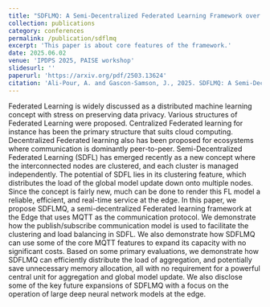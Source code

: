 ```yaml
---
title: "SDFLMQ: A Semi-Decentralized Federated Learning Framework over MQTT"
collection: publications
category: conferences
permalink: /publication/sdflmq
excerpt: 'This paper is about core features of the framework.'
date: 2025.06.02
venue: 'IPDPS 2025, PAISE workshop'
slidesurl: ''
paperurl: 'https://arxiv.org/pdf/2503.13624'
citation: 'Ali-Pour, A. and Gascon-Samson, J., 2025. SDFLMQ: A Semi-Decentralized Federated Learning Framework over MQTT. arXiv preprint arXiv:2503.13624.'
---
```


Federated Learning is widely discussed as a distributed machine learning concept with stress on preserving data privacy. Various structures of Federated Learning were proposed. Centralized Federated learning for instance has been the primary structure that suits cloud computing. Decentralized Federated learning also has been proposed for ecosystems where communication is dominantly peer-to-peer. Semi-Decentralized Federated Learning (SDFL) has emerged recently as a new concept where the interconnected nodes are clustered, and each cluster is managed independently. The potential of SDFL lies in its clustering feature, which distributes the load of the global model update down onto multiple nodes. Since the concept is fairly new, much can be done to render this FL model a reliable, efficient, and real-time service at the edge. In this paper, we propose SDFLMQ, a semi-decentralized Federated learning framework at the Edge that uses MQTT as the communication protocol. We demonstrate how the publish/subscribe communication model is used to facilitate the clustering and load balancing in SDFL. We also demonstrate how SDFLMQ can use some of the core MQTT features to expand its capacity with no significant costs. Based on some primary evaluations, we demonstrate how SDFLMQ can efficiently distribute the load of aggregation, and potentially save unnecessary memory allocation, all with no requirement for a powerful central unit for aggregation and global model update. We also disclose some of the key future expansions of SDFLMQ with a focus on the operation of large deep neural network models at the edge. 
